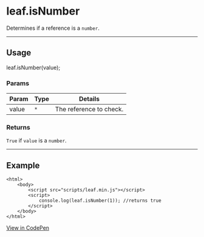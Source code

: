 # leaf.isNumber

Determines if a reference is a `number`.

----------------------------------------------------------------------

## Usage

leaf.isNumber(value);

### Params

| Param           | Type          | Details                          |
| --------------- | ------------- | -------------------------------- |
| value           | `*`           | The reference to check.          |

### Returns

`True` if `value` is a `number`.

----------------------------------------------------------------------

## Example

	<html>
		<body>
			<script src="scripts/leaf.min.js"></script>
			<script>
				console.log(leaf.isNumber(1)); //returns true
			</script>
		</body>
	</html>

[View in CodePen](https://codepen.io/leaf-git/pen/KgoEXV)
